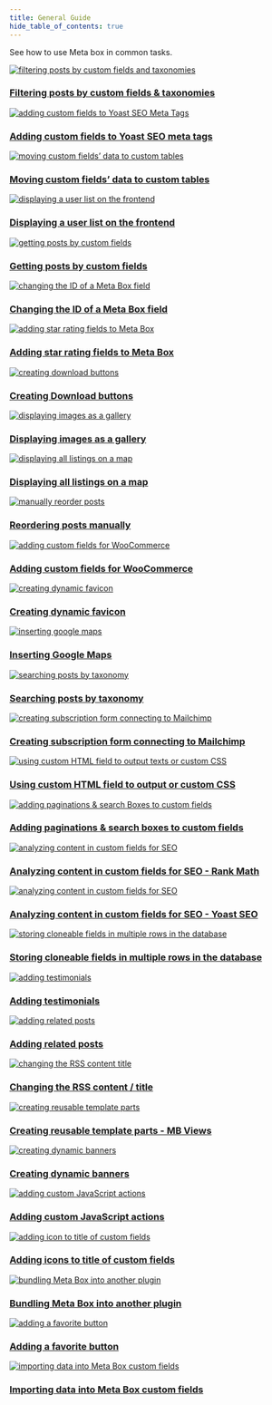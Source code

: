 ```yaml
---
title: General Guide
hide_table_of_contents: true
---
```


See how to use Meta box in common tasks.

<div className="category_wrap">
<div className="tutorials_category tutorials_category--new">

[![filtering posts by custom fields and taxonomies](/tutorials/guide-1.png) <h3 class="items_titles">Filtering posts by custom fields & taxonomies</h3>](/tutorials/filter-posts-by-custom-fields-taxonomies/)

[![adding custom fields to Yoast SEO Meta Tags](/tutorials/guide-2.png) <h3 class="items_titles">Adding custom fields to Yoast SEO meta tags</h3>](/tutorials/add-custom-fields-to-yoast-seo/)

[![moving custom fields’ data to custom tables](/tutorials/guide-3.png) <h3 class="items_titles">Moving custom fields’ data to custom tables</h3>](/tutorials/move-data-to-custom-tables/)

[![displaying a user list on the frontend](/tutorials/guide-4.png) <h3 class="items_titles">Displaying a user list on the frontend</h3>](/tutorials/display-users-list/)

[![getting posts by custom fields](/tutorials/guide-5.png) <h3 class="items_titles">Getting posts by custom fields</h3>](/tutorials/get-posts-by-custom-fields/)

[![changing the ID of a Meta Box field](/tutorials/guide-6.png) <h3 class="items_titles">Changing the ID of a Meta Box field</h3>](/tutorials/change-id-meta-box-field/)

[![adding star rating fields to Meta Box](/tutorials/guide-7.png) <h3 class="items_titles">Adding star rating fields to Meta Box</h3>](/tutorials/add-star-rating-fields/)

[![creating download buttons](/tutorials/guide-8.png) <h3 class="items_titles">Creating Download buttons</h3>](/tutorials/create-download-button/)

[![displaying images as a gallery](/tutorials/guide-9.png) <h3 class="items_titles">Displaying images as a gallery</h3>](/tutorials/display-images-as-gallery/)

[![displaying all listings on a map](/tutorials/guide-10.png) <h3 class="items_titles">Displaying all listings on a map</h3>](/tutorials/display-listings-on-map/)

[![manually reorder posts](/tutorials/guide-11.png) <h3 class="items_titles">Reordering posts manually</h3>](/tutorials/reorder-posts-manually-by-custom-fields/)

[![adding custom fields for WooCommerce](/tutorials/guide-12.png) <h3 class="items_titles">Adding custom fields for WooCommerce</h3>](/tutorials/add-custom-fields-woocommerce/)

[![creating dynamic favicon](/tutorials/guide-13.png) <h3 class="items_titles">Creating dynamic favicon</h3>](/tutorials/create-dynamic-favicon/)

[![inserting google maps](/tutorials/guide-14.png) <h3 class="items_titles">Inserting Google Maps</h3>](/tutorials/insert-google-maps/)

[![searching posts by taxonomy](/tutorials/guide-15.png) <h3 class="items_titles">Searching posts by taxonomy</h3>](/tutorials/search-posts-by-taxonomy/)

[![creating subscription form connecting to Mailchimp](/tutorials/guide-16.png) <h3 class="items_titles">Creating subscription form connecting to Mailchimp</h3>](/tutorials/create-subscription-form-connect-to-mailchimp/)

[![using custom HTML field to output texts or custom CSS](/tutorials/guide-17.png) <h3 class="items_titles">Using custom HTML field to output or custom CSS</h3>](/tutorials/create-notification-custom-html-field/)

[![adding paginations & search Boxes to custom fields ](/tutorials/guide-18.png) <h3 class="items_titles">Adding paginations & search boxes to custom fields </h3>](/tutorials/add-paginations-search-boxes/)

[![analyzing content in custom fields for SEO](/tutorials/guide-19.png) <h3 class="items_titles">Analyzing content in custom fields for SEO - Rank Math</h3>](/tutorials/analyze-content-seo-rank-math/)

[![analyzing content in custom fields for SEO](/tutorials/guide-20.png) <h3 class="items_titles">Analyzing content in custom fields for SEO - Yoast SEO</h3>](/tutorials/analyze-content-yoast-seo/)

[![storing cloneable fields in multiple rows in the database](/tutorials/guide-21.png) <h3 class="items_titles">Storing cloneable fields in multiple rows in the database</h3>](/tutorials/store-cloneable-fields/)

[![adding testimonials](/tutorials/guide-22.png) <h3 class="items_titles">Adding testimonials</h3>](/tutorials/add-testimonials/)

[![adding related posts](/tutorials/guide-23.png) <h3 class="items_titles">Adding related posts</h3>](/tutorials/add-related-posts/)

[![changing the RSS content title](/tutorials/guide-24.png) <h3 class="items_titles">Changing the RSS content / title</h3>](/tutorials/change-rss-content/)

[![creating reusable template parts](/tutorials/guide-25.png) <h3 class="items_titles">Creating reusable template parts - MB Views</h3>](/tutorials/create-reusable-template-parts/)

[![creating dynamic banners](/tutorials/guide-26.png) <h3 class="items_titles">Creating dynamic banners</h3>](/tutorials/create-dynamic-banners/)

[![adding custom JavaScript actions](/tutorials/guide-27.png) <h3 class="items_titles">Adding custom JavaScript actions</h3>](/tutorials/add-javascript-actions-button-field/)

[![adding icon to title of custom fields](/tutorials/guide-28.png) <h3 class="items_titles">Adding icons to title of custom fields</h3>](/tutorials/add-icons-title-custom-fields/)

[![bundling Meta Box into another plugin](/tutorials/guide-29.png) <h3 class="items_titles">Bundling Meta Box into another plugin</h3>](/tutorials/bundle-meta-box-into-another-plugin/)

[![adding a favorite button](/tutorials/guide-31.png) <h3 class="items_titles">Adding a favorite button</h3>](/tutorials/add-favorite-button/)

[![importing data into Meta Box custom fields](/tutorials/guide-38.png) <h3 class="items_titles">Importing data into Meta Box custom fields</h3>](/tutorials/import-data-meta-box-custom-fields/)

</div>
</div>
